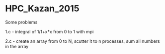 # HPC_Kazan_2015
Some problems

1.c - integral of 1/1+x*x from 0 to 1 with mpi

2.c - create an array from 0 to N, scutter it to n processes, sum all numbers in the array
